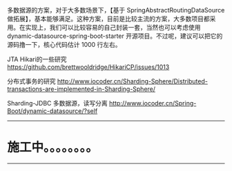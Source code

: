 多数据源的方案，对于大多数场景下，【基于 SpringAbstractRoutingDataSource 做拓展】，基本能够满足。这种方案，目前是比较主流的方案，大多数项目都采用。在实现上，我们可以比较容易的自己封装一套，当然也可以考虑使用 dynamic-datasource-spring-boot-starter 开源项目。不过呢，建议可以把它的源码撸一下，核心代码估计 1000 行左右。


JTA Hikari的一些研究
https://github.com/brettwooldridge/HikariCP/issues/1013

分布式事务的研究
http://www.iocoder.cn/Sharding-Sphere/Distributed-transactions-are-implemented-in-Sharding-Sphere/

Sharding-JDBC 多数据源，读写分离
http://www.iocoder.cn/Spring-Boot/dynamic-datasource/?self

---------

# 施工中。。。。。。。。

---------
